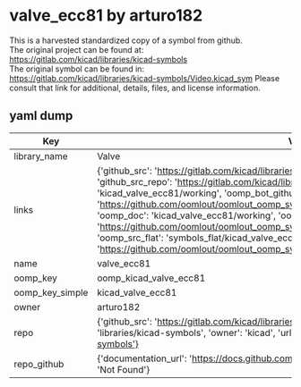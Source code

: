 # valve_ecc81 by arturo182  
This is a harvested standardized copy of a symbol from github.  
The original project can be found at:  
https://gitlab.com/kicad/libraries/kicad-symbols  
The original symbol can be found in:
https://gitlab.com/kicad/libraries/kicad-symbols/Video.kicad_sym
Please consult that link for additional, details, files, and license information.  
## yaml dump  
| Key | Value |  
| --- | --- |  
| library_name | Valve |  
| links | {'github_src': 'https://gitlab.com/kicad/libraries/kicad-symbols/Video.kicad_sym', 'github_src_repo': 'https://gitlab.com/kicad/libraries/kicad-symbols', 'oomp_bot': 'kicad_valve_ecc81/working', 'oomp_bot_github': 'https://github.com/oomlout/oomlout_oomp_symbol_bot/tree/main/kicad_valve_ecc81/working', 'oomp_doc': 'kicad_valve_ecc81/working', 'oomp_doc_github': 'https://github.com/oomlout/oomlout_oomp_symbol_doc/tree/main/kicad_valve_ecc81/working', 'oomp_src_flat': 'symbols_flat/kicad_valve_ecc81/working', 'oomp_src_flat_github': 'https://github.com/oomlout/oomlout_oomp_symbol_src/tree/main/kicad_valve_ecc81/working'} |  
| name | valve_ecc81 |  
| oomp_key | oomp_kicad_valve_ecc81 |  
| oomp_key_simple | kicad_valve_ecc81 |  
| owner | arturo182 |  
| repo | {'github_src': 'https://gitlab.com/kicad/libraries/kicad-symbols/Video.kicad_sym', 'name': 'libraries/kicad-symbols', 'owner': 'kicad', 'url': 'https://gitlab.com/kicad/libraries/kicad-symbols'} |  
| repo_github | {'documentation_url': 'https://docs.github.com/rest/repos/repos#get-a-repository', 'message': 'Not Found'} |  

